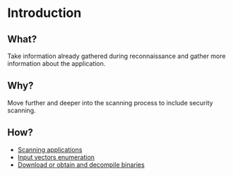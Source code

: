 # Introduction

## What?

Take information already gathered during reconnaissance and gather more information about the application.

## Why?

Move further and deeper into the scanning process to include security scanning. 

## How?

* [Scanning applications](scanning.md)
* [Input vectors enumeration](input-vectors.md)
* [Download or obtain and decompile binaries](creative.md)
